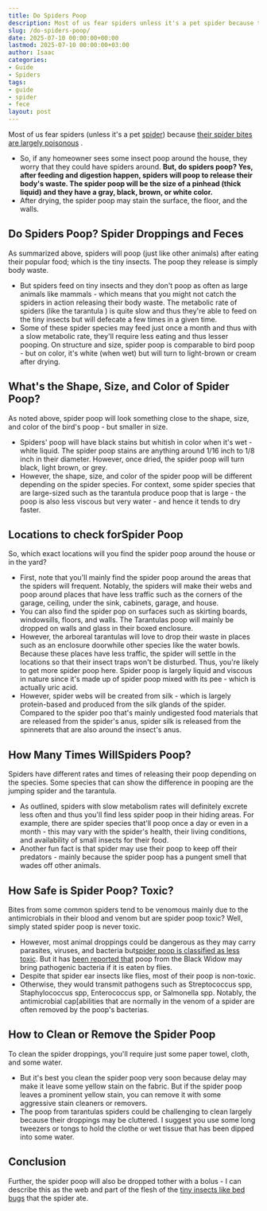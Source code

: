 ```yaml
---
title: Do Spiders Poop
description: Most of us fear spiders unless it's a pet spider because their spider bites are largely poisonous . - So, if any homeowner sees some insect poop around the...
slug: /do-spiders-poop/
date: 2025-07-10 00:00:00+00:00
lastmod: 2025-07-10 00:00:00+03:00
author: Isaac
categories:
- Guide
- Spiders
tags:
- guide
- spider
- fece
layout: post
---
```

Most of us fear spiders (unless it's a pet [spider](https://pestpolicy.com/can-you-drown-a-spider/)) because
[their spider bites are largely poisonous](https://pestpolicy.com/spider-bite-vs-mosquito-bite/)
.
- So, if any homeowner sees some insect poop around the house, they worry that they could have spiders around.
**But, do spiders poop? Yes, after feeding and digestion happen, spiders will poop to release their body's waste. The spider poop will be the size of a pinhead (thick liquid) and they have a gray, black, brown, or white color.**
- After drying, the spider poop may stain the surface, the floor, and the walls.
## Do Spiders Poop? Spider Droppings and Feces
As summarized above, spiders will poop (just like other animals) after eating their popular food; which is the tiny insects. The poop they release is simply body waste.

- But spiders feed on tiny insects and they don't poop as often as large animals like mammals - which means that you might not catch the spiders in action releasing their body waste.
The metabolic rate of spiders (like the
tarantula
) is quite slow and thus they're able to feed on the tiny insects but will defecate a few times in a given time.
- Some of these spider species may feed just once a month and thus with a slow metabolic rate, they'll require less eating and thus lesser pooping.
On structure and size, spider poop is comparable to bird poop - but on color, it's white (when wet) but will turn to light-brown or cream after drying.
## What's the Shape, Size, and Color of Spider Poop?
As noted above, spider poop will look something close to the shape, size, and color of the bird's poop - but smaller in size.
- Spiders' poop will have black stains but whitish in color when it's wet - white liquid.
The spider poop stains are anything around 1/16 inch to 1/8 inch in their diameter. However, once dried, the spider poop will turn black, light brown, or grey.
- However, the shape, size, and color of the spider poop will be different depending on the spider species.
For context, some spider species that are large-sized such as the tarantula produce poop that is large - the poop is also less viscous but very water - and hence it tends to dry faster.
## Locations to check for**Spider Poop**
So, which exact locations will you find the spider poop around the house or in the yard?
- First, note that you'll mainly find the spider poop around the areas that the spiders will frequent.
Notably, the spiders will make their webs and poop around places that have less traffic such as the corners of the garage, ceiling, under the sink, cabinets, garage, and house.
- You can also find the spider pop on surfaces such as skirting boards, windowsills, floors, and walls.
The Tarantulas poop will mainly be dropped on walls and glass in their boxed enclosure.
- However, the arboreal tarantulas will love to drop their waste in places such as an enclosure doorwhile other species like the water bowls.
Because these places have less traffic, the spider will settle in the locations so that their insect traps won't be disturbed. Thus, you're likely to get more spider poop here.
Spider poop is largely liquid and viscous in nature since it's made up of spider poop mixed with its pee - which is actually uric acid.
- However, spider webs will be created from silk - which is largely protein-based and produced from the silk glands of the spider.
Compared to the spider poo that's mainly undigested food materials that are released from the spider's anus, spider silk is released from the spinnerets that are also around the insect's anus.
## How Many Times Will**Spiders Poop?**
Spiders have different rates and times of releasing their poop depending on the species. Some species that can show the difference in pooping are the jumping spider and the tarantula.
- As outlined, spiders with slow metabolism rates will definitely excrete less often and thus you'll find less spider poop in their hiding areas.
For example, there are spider species that'll poop once a day or even in a month - this may vary with the spider's health, their living conditions, and availability of small insects for their food.
- Another fun fact is that spider may use their poop to keep off their predators - mainly because the spider poop has a pungent smell that wades off other animals.
## How Safe is Spider Poop? Toxic?
Bites from some common spiders tend to be venomous mainly due to the antimicrobials in their blood and venom but are spider poop toxic? Well, simply stated spider poop is never toxic.
- However, most animal droppings could be dangerous as they may carry parasites, viruses, and bacteria but[spider poop is classified as less toxic](https://www.illinoispoisoncenter.org/my-child-ate-poop).
But it has
[been reported that](https://www.pctonline.com/article/pct1013-spider-poop/)
poop from the Black Widow may bring pathogenic bacteria if it is eaten by flies.
- Despite that spider ear insects like flies, most of their poop is non-toxic.
- Otherwise, they would transmit pathogens such as Streptococcus spp, Staphylococcus spp, Enterococcus spp, or Salmonella spp.
Notably, the antimicrobial cap[abilities that are normally in the venom of a spider are often removed by the poop's bacterias.
## **How to Clean or Remove the Spider Poop**
To clean the spider droppings, you'll require just some paper towel, cloth, and some water.
- But it's best you clean the spider poop very soon because delay may make it leave some yellow stain on the fabric.
But if the spider poop leaves a prominent yellow stain, you can remove it with some aggressive stain cleaners or removers.
- The poop from tarantulas spiders could be challenging to clean largely because their droppings may be cluttered.
I suggest you use some long tweezers or tongs to hold the clothe or wet tissue that has been dipped into some water.
## Conclusion
Further, the spider poop will also be dropped tother with a bolus - I can describe this as the web and part of the flesh of the
[tiny insects like bed bugs](https://pestpolicy.com/do-spiders-eat-bed-bugs/)
that the spider ate.
